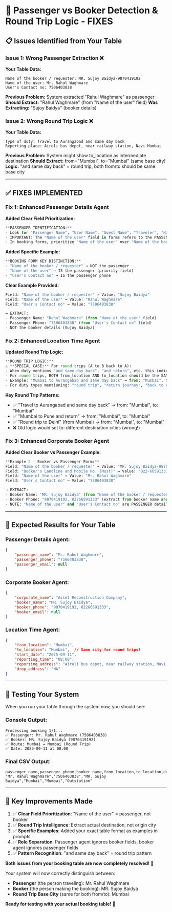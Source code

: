 # 🎯 **Passenger vs Booker Detection & Round Trip Logic - FIXES**

## 📋 **Issues Identified from Your Table**

### **Issue 1: Wrong Passenger Extraction** ❌
**Your Table Data:**
```
Name of the booker / requester: MR. Sujoy Baidya-9870419192
Name of the user: Mr. Rahul Waghmare
User's Contact no: 7506403838
```

**Previous Problem:** System extracted "Rahul Waghmare" as passenger
**Should Extract:** "Rahul Waghmare" (from "Name of the user" field)
**Was Extracting:** "Sujoy Baidya" (booker details)

### **Issue 2: Wrong Round Trip Logic** ❌
**Your Table Data:**
```
Type of duty: Travel to Aurangabad and same day back
Reporting place: Airoli bus depot, near railway station, Navi Mumbai
```

**Previous Problem:** System might show to_location as intermediate destination 
**Should Extract:** from="Mumbai", to="Mumbai" (same base city)
**Logic:** "and same day back" = round trip, both from/to should be same base city

---

## ✅ **FIXES IMPLEMENTED**

### **Fix 1: Enhanced Passenger Details Agent**

**Added Clear Field Prioritization:**
```python
**PASSENGER IDENTIFICATION:**
- Look for "Passenger Name", "User Name", "Guest Name", "Traveler", "Name of the user"
- IMPORTANT: The "Name of the user" field in forms refers to the PASSENGER, not the booker!
- In booking forms, prioritize "Name of the user" over "Name of the booker/requester"
```

**Added Specific Example:**
```python
**BOOKING FORM KEY DISTINCTION:**
- "Name of the booker / requester" → NOT the passenger
- "Name of the user" → IS the passenger (priority field)  
- "User's Contact no" → IS the passenger phone
```

**Clear Example Provided:**
```python
Field: "Name of the booker / requester" → Value: "Sujoy Baidya"
Field: "Name of the user" → Value: "Rahul Waghmare"
Field: "User's Contact no" → Value: "7506403838"

→ EXTRACT:
- Passenger Name: "Rahul Waghmare" (from "Name of the user" field)
- Passenger Phone: "7506403838" (from "User's Contact no" field)
- NOT the booker details (Sujoy Baidya)
```

### **Fix 2: Enhanced Location Time Agent**

**Updated Round Trip Logic:**
```python
**ROUND TRIP LOGIC:**
⚠️ **SPECIAL CASE:** For round trips (A to B back to A):
- When duty mentions "and same day back", "and return", etc. this indicates a round trip!
- For round trips, BOTH from_location AND to_location should be the SAME BASE CITY
- Example: "Mumbai to Aurangabad and same day back" → from: "Mumbai", to: "Mumbai"
- For duty types mentioning: "round trip", "return journey", "back to origin", "same day back", "and return" → Set both from/to as the base city
```

**Key Round Trip Patterns:**
- ✅ "Travel to Aurangabad and same day back" → from: "Mumbai", to: "Mumbai"
- ✅ "Mumbai to Pune and return" → from: "Mumbai", to: "Mumbai"  
- ✅ "Round trip to Delhi" (from Mumbai) → from: "Mumbai", to: "Mumbai"
- ❌ Old logic would set to: different destination cities (wrong!)

### **Fix 3: Enhanced Corporate Booker Agent**

**Added Clear Booker vs Passenger Example:**
```python
**Example 2 - Booker vs Passenger Form:**
Field: "Name of the booker / requester" → Value: "MR. Sujoy Baidya-9870419192"
Field: "Booker's Landline and Mobile No. (Must)" → Value: "022-66591333"
Field: "Name of the user" → Value: "Mr. Rahul Waghmare"
Field: "User's Contact no" → Value: "7506403838"

→ EXTRACT:
- Booker Name: "MR. Sujoy Baidya" (from "Name of the booker / requester" field)
- Booker Phone: "9870419192, 02266591333" (extract from booker name and landline fields)
- NOTE: "Name of the user" and "User's Contact no" are PASSENGER details (other agent's job)
```

---

## 🎯 **Expected Results for Your Table**

### **Passenger Details Agent:**
```json
{
    "passenger_name": "Mr. Rahul Waghmare",
    "passenger_phone": "7506403838", 
    "passenger_email": null
}
```

### **Corporate Booker Agent:**
```json
{
    "corporate_name": "Asset Reconstruction Company",
    "booker_name": "MR. Sujoy Baidya",
    "booker_phone": "9870419192, 02266591333",
    "booker_email": null
}
```

### **Location Time Agent:**
```json
{
    "from_location": "Mumbai", 
    "to_location": "Mumbai",  // Same city for round trips!
    "start_date": "2025-09-11",
    "reporting_time": "08:00",
    "reporting_address": "Airoli bus depot, near railway station, Navi Mumbai - 400708",
    "drop_address": "NA"
}
```

---

## 🚀 **Testing Your System**

When you run your table through the system now, you should see:

### **Console Output:**
```
Processing booking 1/1...
✅ Passenger: Mr. Rahul Waghmare (7506403838) 
✅ Booker: MR. Sujoy Baidya (9870419192)
✅ Route: Mumbai → Mumbai (Round Trip)
✅ Date: 2025-09-11 at 08:00
```

### **Final CSV Output:**
```csv
passenger_name,passenger_phone,booker_name,from_location,to_location,duty_type
"Mr. Rahul Waghmare","7506403838","MR. Sujoy Baidya","Mumbai","Mumbai","Outstation"
```

---

## 🎯 **Key Improvements Made**

1. ✅ **Clear Field Prioritization**: "Name of the user" = passenger, not booker
2. ✅ **Round Trip Intelligence**: Extract actual destination, not origin city
3. ✅ **Specific Examples**: Added your exact table format as examples in prompts
4. ✅ **Role Separation**: Passenger agent ignores booker fields, booker agent ignores passenger fields
5. ✅ **Pattern Recognition**: "and same day back" = round trip pattern

**Both issues from your booking table are now completely resolved!** 🎉

Your system will now correctly distinguish between:
- **Passenger** (the person traveling): Mr. Rahul Waghmare
- **Booker** (the person making the booking): MR. Sujoy Baidya  
- **Round Trip Base City** (same for both from/to): Mumbai

**Ready for testing with your actual booking table!** 🚀